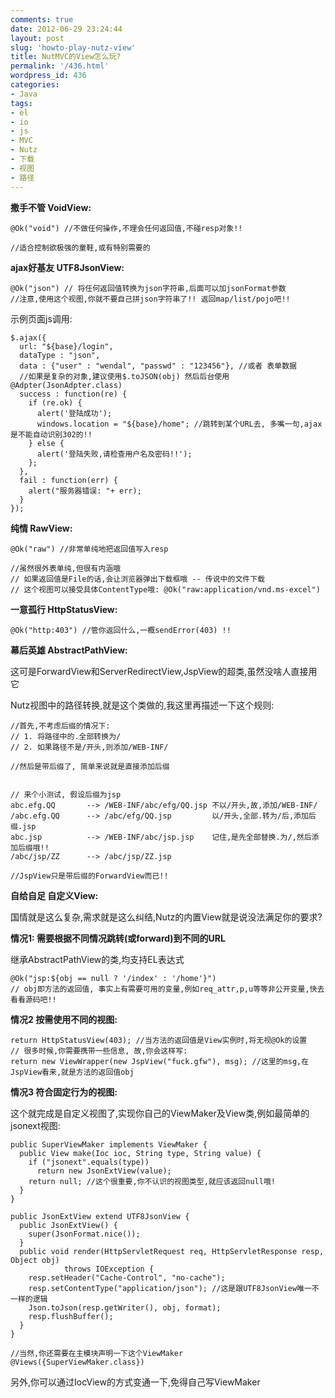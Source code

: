 ```yaml
---
comments: true
date: 2012-06-29 23:24:44
layout: post
slug: 'howto-play-nutz-view'
title: NutMVC的View怎么玩?
permalink: '/436.html'
wordpress_id: 436
categories:
- Java
tags:
- el
- io
- js
- MVC
- Nutz
- 下载
- 视图
- 路径
---
```


**撒手不管 VoidView:**



    
    
    @Ok("void") //不做任何操作,不理会任何返回值,不碰resp对象!!
    
    //适合控制欲极强的童鞋,或有特别需要的
    






**ajax好基友 UTF8JsonView:**



    
    
    @Ok("json") // 将任何返回值转换为json字符串,后面可以加jsonFormat参数
    //注意,使用这个视图,你就不要自己拼json字符串了!! 返回map/list/pojo吧!!
    





示例页面js调用:



    
    
    $.ajax({
      url: "${base}/login",
      dataType : "json",
      data : {"user" : "wendal", "passwd" : "123456"}, //或者 表单数据
      //如果是复杂的对象,建议使用$.toJSON(obj) 然后后台使用@Adpter(JsonAdpter.class)
      success : function(re) {
        if (re.ok) {
          alert('登陆成功');
          windows.location = "${base}/home"; //跳转到某个URL去, 多嘴一句,ajax是不能自动识别302的!!
        } else {
          alert('登陆失败,请检查用户名及密码!!');
        };
      },
      fail : function(err) {
        alert("服务器错误: "+ err);
      }
    });
    






**纯情 RawView:**



    
    
    @Ok("raw") //非常单纯地把返回值写入resp
    
    //虽然很外表单纯,但很有内涵哦
    // 如果返回值是File的话,会让浏览器弹出下载框哦 -- 传说中的文件下载
    // 这个视图可以接受具体ContentType哦: @Ok("raw:application/vnd.ms-excel")
    






**一意孤行 HttpStatusView:**



    
    
    @Ok("http:403") //管你返回什么,一概sendError(403) !!
    



**幕后英雄 AbstractPathView:**


这可是ForwardView和ServerRedirectView,JspView的超类,虽然没啥人直接用它


Nutz视图中的路径转换,就是这个类做的,我这里再描述一下这个规则:



    
    
    //首先,不考虑后缀的情况下:
    // 1. 将路径中的.全部转换为/
    // 2. 如果路径不是/开头,则添加/WEB-INF/
    
    //然后是带后缀了, 简单来说就是直接添加后缀
    
    
    // 来个小测试, 假设后缀为jsp
    abc.efg.QQ       --> /WEB-INF/abc/efg/QQ.jsp 不以/开头,故,添加/WEB-INF/
    /abc.efg.QQ      --> /abc/efg/QQ.jsp         以/开头,全部.转为/后,添加后缀.jsp
    abc.jsp          --> /WEB-INF/abc/jsp.jsp    记住,是先全部替换.为/,然后添加后缀哦!!
    /abc/jsp/ZZ      --> /abc/jsp/ZZ.jsp
    
    //JspView只是带后缀的ForwardView而已!!
    



**自给自足 自定义View:**


国情就是这么复杂,需求就是这么纠结,Nutz的内置View就是说没法满足你的要求?



**情况1: 需要根据不同情况跳转(或forward)到不同的URL**


继承AbstractPathView的类,均支持EL表达式 



    
    
    @Ok("jsp:${obj == null ? '/index' : '/home'}") 
    // obj即方法的返回值, 事实上有需要可用的变量,例如req_attr,p,u等等非公开变量,快去看看源码吧!!
    





**情况2 按需使用不同的视图:**



    
    
    return HttpStatusView(403); //当方法的返回值是View实例时,将无视@Ok的设置
    // 很多时候,你需要携带一些信息, 故,你会这样写:
    return new ViewWrapper(new JspView("fuck.gfw"), msg); //这里的msg,在JspView看来,就是方法的返回值obj
    





**情况3 符合固定行为的视图:**


这个就完成是自定义视图了,实现你自己的ViewMaker及View类,例如最简单的jsonext视图:



    
    
    public SuperViewMaker implements ViewMaker {
      public View make(Ioc ioc, String type, String value) {
        if ("jsonext".equals(type))
          return new JsonExtView(value);
        return null; //这个很重要,你不认识的视图类型,就应该返回null哦!
      }
    }
    
    public JsonExtView extend UTF8JsonView {
      public JsonExtView() {
        super(JsonFormat.nice());
      }
      public void render(HttpServletRequest req, HttpServletResponse resp, Object obj)
                throws IOException {
        resp.setHeader("Cache-Control", "no-cache");
        resp.setContentType("application/json"); //这是跟UTF8JsonView唯一不一样的逻辑
        Json.toJson(resp.getWriter(), obj, format);
        resp.flushBuffer();
      }
    }
    
    //当然,你还需要在主模块声明一下这个ViewMaker
    @Views({SuperViewMaker.class})
    


另外,你可以通过IocView的方式变通一下,免得自己写ViewMaker
